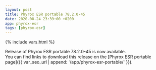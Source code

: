 ```yaml
---
layout: post
title: Phyrox ESR portable 78.2.0-45
date: 2020-08-24 23:39:00 +0200
app: phyrox-esr
tags: [phyrox-esr]
---
```

{% include vars.html %}

Release of Phyrox ESR portable 78.2.0-45 is now available.<br />
You can find links to download this release on the [Phyrox ESR portable page]({{ var_seo_url | append: '/app/phyrox-esr-portable/' }}).
